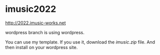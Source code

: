 # imusic2022
http://2022.imusic-works.net

wordpress branch is using wordpress.

You can use my template.
If you use it, download the *imusic.zip* file.
And then install on your wordpress site.
